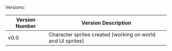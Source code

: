 Versions:

|Version Number|Version Description|
|---|---|
|v0.0|Character sprites created (working on world and UI sprites)|
